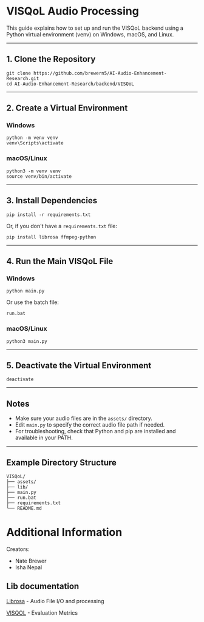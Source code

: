 # VISQoL Audio Processing

This guide explains how to set up and run the VISQoL backend using a Python virtual environment (venv) on Windows, macOS, and Linux.

---

## 1. Clone the Repository

```
git clone https://github.com/brewern5/AI-Audio-Enhancement-Research.git
cd AI-Audio-Enhancement-Research/backend/VISQoL
```

---

## 2. Create a Virtual Environment

### Windows
```
python -m venv venv
venv\Scripts\activate
```

### macOS/Linux
```
python3 -m venv venv
source venv/bin/activate
```

---

## 3. Install Dependencies

```
pip install -r requirements.txt
```
Or, if you don't have a `requirements.txt` file:
```
pip install librosa ffmpeg-python
```

---

## 4. Run the Main VISQoL File

### Windows

```
python main.py
```
Or use the batch file:
```
run.bat
```

### macOS/Linux
```
python3 main.py
```

---

## 5. Deactivate the Virtual Environment

```
deactivate
```

---

## Notes
- Make sure your audio files are in the `assets/` directory.
- Edit `main.py` to specify the correct audio file path if needed.
- For troubleshooting, check that Python and pip are installed and available in your PATH.

---

## Example Directory Structure
```
VISQoL/
├── assets/
├── lib/
├── main.py
├── run.bat
├── requirements.txt
└── README.md
```


# Additional Information

Creators:
- Nate Brewer 
- Isha Nepal

## Lib documentation
[Librosa](https://librosa.org/doc/latest/install.html) - Audio File I/O and processing

[VISQOL](https://www.mathworks.com/help/audio/ref/visqol.html#description) - Evaluation Metrics

